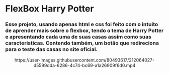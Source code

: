 <h1> FlexBox Harry Potter </h1>

<h3> Esse projeto, usando apenas html e css foi feito com o intuito de aprender mais sobre o flexbox, tendo o tema de Harry Potter e apresentando cada uma de suas casas assim como suas caracteristicas. Contendo também, um botão que redireciona para o teste das casas no site oficial. </h3>

<center> https://user-images.githubusercontent.com/80493617/212064027-d5599dda-6286-4c74-bc69-a1a26909f6d0.mp4 </center>

